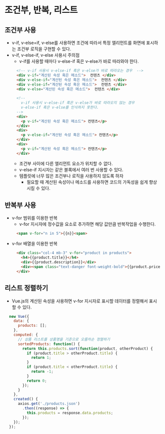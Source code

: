 # 조건부, 반복, 리스트

## 조건부 사용
- v-if, v-else=if, v-else를 사용하면 조건에 따라서 특정 엘리먼트를 화면에 표시하는 조건부 로직을 구현할 수 있다.
- v-if, v-else-if, v-else 사용시 주의점
  + v-if를 사용할 때마다 v-else-if 혹은 v-else가 바로 따라와야 한다.
  ```html
    <!-- v-if 사용시 v-else-if 혹은 v-else가 바로 따라오는 경우  -->
    <div v-if="계산된 속성 혹은 메소드">  컨텐츠 </div>
    <div v-else-if="계산된 속성 혹은 메소드">  컨텐츠 </div>
    <div v-else-if="계산된 속성 혹은 메소드">  컨텐츠 </div>
    <div v-else="계산된 속성 혹은 메소드">  컨텐츠 </div>
    
    <!-- 
      v-if 사용시 v-else-if 혹은 v-else가 바로 따라오지 않는 경우  
      v-else-if 혹은 v-else를 인식하지 못한다.
    -->
    <div>
      <p v-if="계산된 속성 혹은 메소드"> 컨텐츠</p>
    </div>
    <div>
      <p v-else-if="계산된 속성 혹은 메소드"> 컨텐츠</p>
    </div>
    <div>
      <p v-if="계산된 속성 혹은 메소드"> 컨텐츠</p>
    </div>
  ```
  + 조건부 사이에 다른 엘리먼트 요소가 위치할 수 없다.
  + v-else-if 지시자는 같은 블록에서 여러 번 사용할 수 있다.
  + 템플릿에 너무 많은 조건부나 로직을 사용하지 않도록 하자
    * 필요할 때 계산된 속성이나 메소드를 사용하면 코드의 가독성을 쉽게 향상 시킬 수 있다.

## 반복부 사용
- v-for 범위를 이용한 반복
  + v-for 지시자에 정수값을 요소로 추가하면 해당 값만큼 반복작업을 수행한다.
  ```html
    <span v-for="n in 5">{{n}}<span>
  ```
- v-for 배열을 이용한 반복
  ```html
    <div class="col-4 mb-3" v-for="product in products">
      <h4>{{product.title}}</h4>
      <div>{{product.description}}</div>
      <div><span class="text-danger font-weight-bold">{{product.price | formatPrice}}</span> 원</div>
    </div>
  ```

## 리스트 정렬하기
- Vue.js의 계산된 속성을 사용하면 v-for 지시자로 표시할 데이터를 정렬해서 표시할 수 있다.
```javascript
  new Vue({
    data: {
      products: [];
    },
    computed: {
      // 상품 리스트를 상품명을 기준으로 오름차순 정렬하기
      sortedProducts: function() {
        return this.products.sort(function(product, otherProduct) {
          if (product.title > otherProduct.title) {
            return 1;
          }
          if (product.title < otherProduct.title) {
            return -1;
          }
          return 0;
        });
      }
    },
    created() {
      axios.get('./products.json')
        .then((response) => {
          this.products = response.data.products;
        });
    });
  });
```